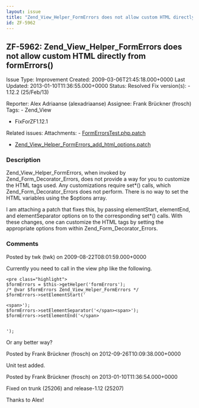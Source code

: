```yaml
---
layout: issue
title: "Zend_View_Helper_FormErrors does not allow custom HTML directly from formErrors()"
id: ZF-5962
---
```


ZF-5962: Zend\_View\_Helper\_FormErrors does not allow custom HTML directly from formErrors()
---------------------------------------------------------------------------------------------

 Issue Type: Improvement Created: 2009-03-06T21:45:18.000+0000 Last Updated: 2013-01-10T11:36:55.000+0000 Status: Resolved Fix version(s): - 1.12.2 (25/Feb/13)
 
 Reporter:  Alex Adriaanse (alexadriaanse)  Assignee:  Frank Brückner (frosch)  Tags: - Zend\_View
- FixForZF1.12.1
 
 Related issues: 
 Attachments: - [FormErrorsTest.php.patch](/issues/secure/attachment/15203/FormErrorsTest.php.patch)
- [Zend\_View\_Helper\_FormErrors\_add\_html\_options.patch](/issues/secure/attachment/11785/Zend_View_Helper_FormErrors_add_html_options.patch)
 
### Description

Zend\_View\_Helper\_FormErrors, when invoked by Zend\_Form\_Decorator\_Errors, does not provide a way for you to customize the HTML tags used. Any customizations require set\*() calls, which Zend\_Form\_Decorator\_Errors does not perform. There is no way to set the HTML variables using the $options array.

I am attaching a patch that fixes this, by passing elementStart, elementEnd, and elementSeparator options on to the corresponding set\*() calls. With these changes, one can customize the HTML tags by setting the appropriate options from within Zend\_Form\_Decorator\_Errors.

 

 

### Comments

Posted by twk (twk) on 2009-08-22T08:01:59.000+0000

Currently you need to call in the view php like the following.

 
    <pre class="highlight">
    $formErrors = $this->getHelper('formErrors');
    /* @var $formErrors Zend_View_Helper_FormErrors */
    $formErrors->setElementStart('

    <span>');
    $formErrors->setElementSeparator('</span><span>');
    $formErrors->setElementEnd('</span>


    ');

Or any better way?

 

 

Posted by Frank Brückner (frosch) on 2012-09-26T10:09:38.000+0000

Unit test added.

 

 

Posted by Frank Brückner (frosch) on 2013-01-10T11:36:54.000+0000

Fixed on trunk (25206) and release-1.12 (25207)

Thanks to Alex!

 

 
